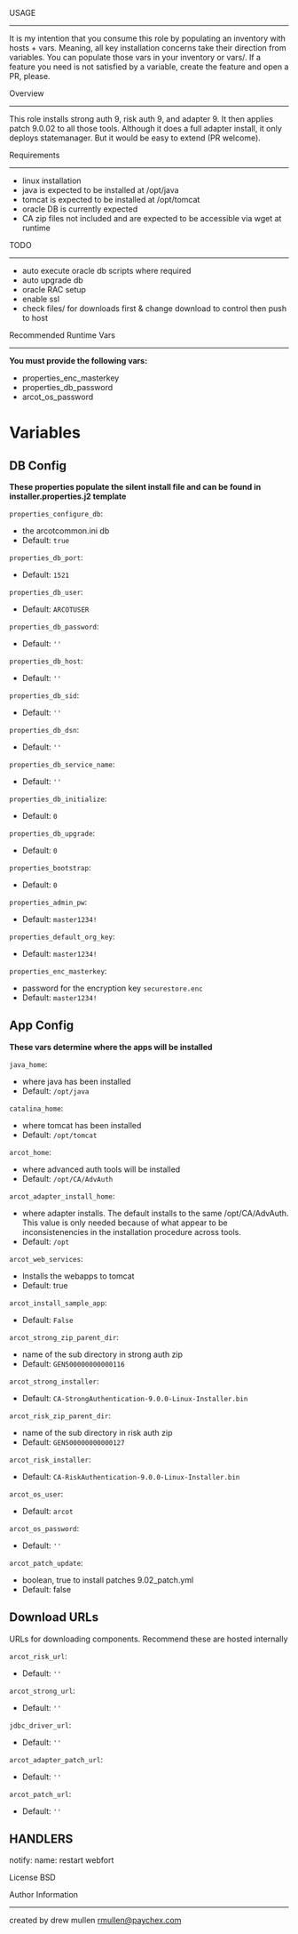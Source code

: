 USAGE

-----
It is my intention that you consume this role by populating an inventory with hosts + vars. Meaning, all key installation concerns take their direction from variables. You can populate those vars in your inventory or vars/. If a feature you need is not satisfied by a variable, create the feature and open a PR, please. 

Overview

--------

This role installs strong auth 9, risk auth 9, and adapter 9. It then applies patch 9.0.02 to all those tools. Although it does a full adapter install, it only deploys statemanager. But it would be easy to extend (PR welcome).

Requirements

------------

- linux installation
- java is expected to be installed at /opt/java
- tomcat is expected to be installed at /opt/tomcat
- oracle DB is currently expected
- CA zip files not included and are expected to be accessible via wget at runtime

TODO

----

- auto execute oracle db scripts where required
- auto upgrade db
- oracle RAC setup
- enable ssl
- check files/ for downloads first & change download to control then push to host

Recommended Runtime Vars

------------------------

**You must provide the following vars:**

- properties_enc_masterkey
- properties_db_password
- arcot_os_password

# Variables

## DB Config

**These properties populate the silent install file and can be found in installer.properties.j2 template**

`properties_configure_db`: 

- the arcotcommon.ini db 
- Default: `true`

`properties_db_port`:

- Default: `1521`

`properties_db_user`:

- Default: `ARCOTUSER`

`properties_db_password`: 

- Default: `''`

`properties_db_host`: 

- Default: `''`

`properties_db_sid`: 

- Default: `''`

`properties_db_dsn`: 

- Default: `''`

`properties_db_service_name`: 

- Default: `''`

`properties_db_initialize`:

- Default: `0`

`properties_db_upgrade`: 

- Default: `0`

`properties_bootstrap`: 

- Default: `0`

`properties_admin_pw`: 

- Default: `master1234!`

`properties_default_org_key`: 

- Default: `master1234!`

`properties_enc_masterkey`:

- password for the encryption key `securestore.enc`
- Default: `master1234!`

## App Config

**These vars determine where the apps will be installed**

`java_home`: 

- where java has been installed
- Default: `/opt/java`

`catalina_home`: 

- where tomcat has been installed
- Default: `/opt/tomcat`

`arcot_home`: 

- where advanced auth tools will be installed
- Default: `/opt/CA/AdvAuth`

`arcot_adapter_install_home`:

- where adapter installs. The default installs to the same /opt/CA/AdvAuth. This value is only needed because of what appear to be inconsistenencies in the installation procedure across tools.
- Default: `/opt`

`arcot_web_services`:

- Installs the webapps to tomcat
- Default: true

`arcot_install_sample_app`: 

- Default: `False`

`arcot_strong_zip_parent_dir`: 

- name of the sub directory in strong auth zip
- Default: `GEN500000000000116`

`arcot_strong_installer`: 

- Default: `CA-StrongAuthentication-9.0.0-Linux-Installer.bin`

`arcot_risk_zip_parent_dir`: 

- name of the sub directory in risk auth zip
- Default: `GEN500000000000127`

`arcot_risk_installer`: 

- Default: `CA-RiskAuthentication-9.0.0-Linux-Installer.bin`

`arcot_os_user`: 

- Default: `arcot`

`arcot_os_password`: 

- Default: `''`

`arcot_patch_update`:

- boolean, true to install patches 9.02_patch.yml
- Default: false

## Download URLs

URLs for downloading components. Recommend these are hosted internally

`arcot_risk_url`: 

- Default: `''`

`arcot_strong_url`: 

- Default: `''`

`jdbc_driver_url`: 

- Default: `''`

`arcot_adapter_patch_url`:

- Default: `''`

`arcot_patch_url`:

- Default: `''`

HANDLERS
--------

notify:
name: restart webfort

License
BSD

Author Information

------------------
created by drew mullen rmullen@paychex.com

